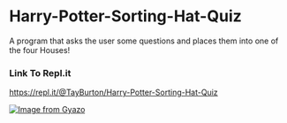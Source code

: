 # Harry-Potter-Sorting-Hat-Quiz

<p>A program that asks the user some questions and places them into one of the four Houses! </p>

<h3> Link To Repl.it </h3>

https://repl.it/@TayBurton/Harry-Potter-Sorting-Hat-Quiz

[![Image from Gyazo](https://i.gyazo.com/ffea37f5ebed337fe284559488936195.gif)](https://gyazo.com/ffea37f5ebed337fe284559488936195)
